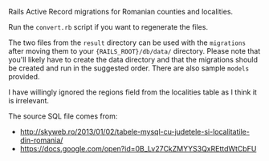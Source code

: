 Rails Active Record migrations for Romanian counties and localities.

Run the `convert.rb` script if you want to regenerate the files.

The two files from the `result` directory can be used with the `migrations` after moving them to your `{RAILS_ROOT}/db/data/` directory. Please note that you'll likely have to create the data directory and that the migrations should be created and run in the suggested order. There are also sample `models` provided.

I have willingly ignored the regions field from the localities table as I think it is irrelevant.

The source SQL file comes from:

* http://skyweb.ro/2013/01/02/tabele-mysql-cu-judetele-si-localitatile-din-romania/
* https://docs.google.com/open?id=0B_Lv27CkZMYYS3QxREttdWtCbFU
